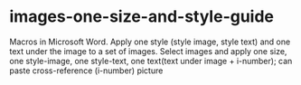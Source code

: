 # images-one-size-and-style-guide
Macros in Microsoft Word. Apply one style (style image, style text) and one text under the image to a set of images. Select images and apply one size, one style-image, one style-text, one text(text under image + i-number); can paste cross-reference (i-number) picture
